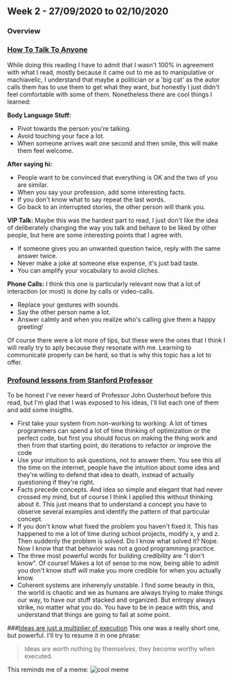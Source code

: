 ## Week 2 - 27/09/2020 to 02/10/2020

### Overview

### [How To Talk To Anyone](https://sive.rs/book/HowToTalkToAnyone)

While doing this reading I have to admit that I wasn't 100% in agreement with what I read, mostly because it came out to me as to manipulative or machiavelic, I understand that maybe a politician or a 'big cat' as the autor calls them has to use them to get what they want, but honestly I just didn't feel comfortable with some of them.
Nonetheless there are cool things I learned:

**Body Language Stuff:**
- Pivot towards the person you're talking.
- Avoid touching your face a lot.
- When someone arrives wait one second and then smile, this will make them feel welcome.

**After saying hi:**
- People want to be convinced that everything is OK and the two of you are similar.
- When you say your profession, add some interesting facts.
- If you don't know what to say repeat the last words.
- Go back to an interrupted stories, the other person will thank you.

**VIP Talk:**
Maybe this was the hardest part to read, I just don't like the idea of deliberately changing the way you talk and behave to be liked by other people, but here are some interesting points that I agree with.
- If someone gives you an unwanted question twice, reply with the same answer twice.
- Never make a joke at someone else expense, it's just bad taste.
- You can amplify your vocabulary to avoid cliches.

**Phone Calls:**
I think this one is particularly relevant now that a lot of interaction (or most) is done by calls or video-calls.
- Replace your gestures with sounds.
- Say the other person name a lot.
- Answer calmly and when you realize who's calling give them a happy greeting!

Of course there were a lot more of tips, but these were the ones that I think I will really try to aply because they resonate with me. Learning to communicate properly can be hard, so that is why this topic has a lot to offer.

### [Profound lessons from Stanford Professor](https://www.quora.com/What-are-the-most-profound-life-lessons-from-Stanford-Professor-John-Ousterhout?share=1)
To be honest I've never heard of Professor John Ousterhout before this read, but I'm glad that I was exposed to his ideas, I'll list each one of them and add some insigths.

- First take your system from non-working to working. A lot of times programmers can spend a lot of time thinking of optimization or the perfect code, but first you should focus on making the thing work and then from that starting point, do iterations to refactor or improve the code
- Use your intuition to ask questions, not to answer them. You see this all the time on the internet, people have the intuition about some idea and they're willing to defend that idea to death, instead of actually questioning if they're right.
- Facts precede concepts. And idea so simple and elegant that had never crossed my mind, but of course I think I applied this without thinking about it. This just means that to understand a concept you have to observe several examples and identify the pattern of that particular concept.
- If you don't know what fixed the problem you haven't fixed it. This has happened to me a lot of time during school projects, modify x, y and z. Then suddenly the problem is solved. Do I know what solved it? Nope. Now I know that that behavior was not a good programming practice.
- The three most powerful words for building credibility are "I don't know". Of course! Makes a lot of sense to me now, being able to admit you don't know stuff will make you more credible for when you actually know.
- Coherent systems are inherenyly unstable. I find some beauty in this, the world is chaotic and we as humans are always trying to make things our way, to have our stuff stacked and organized. But entropy always strike, no matter what you do. You have to be in peace with this, and understand that things are going to fail at some point.

###[Ideas are just a multiplier of execution](https://sive.rs/multiply)
This one was a really short one, but powerful. I'll try to resume it in one phrase:

> Ideas are worth nothing by themselves, they become worthy when executed.

This reminds me of a meme:
![cool meme](https://i.kym-cdn.com/photos/images/facebook/001/225/622/16e.png)
